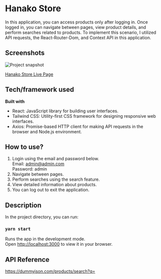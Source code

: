 # Hanako Store

In this application, you can access products only after logging in. Once logged in, you can navigate between pages, view product details, and perform searches related to products. To implement this scenario, I utilized API requests, the React-Router-Dom, and Context API in this application.

## Screenshots

![Project snapshot](./hanako-store.gif)

[Hanako Store Live Page](https://hanako-store-1041.netlify.app)

## Tech/framework used

<b>Built with</b> <br>
- React: JavaScript library for building user interfaces.
- Tailwind CSS: Utility-first CSS framework for designing responsive web interfaces.
- Axios: Promise-based HTTP client for making API requests in the browser and Node.js environment.

## How to use?

1. Login using the email and password below.<br>
   Email: admin@admin.com<br>
   Password: admin<br>
2. Navigate between pages.<br>
3. Perform searches using the search feature.<br>
4. View detailed information about products.<br>
5. You can log out to exit the application.<br>

## Description

In the project directory, you can run:

### `yarn start`

Runs the app in the development mode.\
Open [http://localhost:3000](http://localhost:3000) to view it in your browser.

## API Reference

https://dummyjson.com/products/search?q=